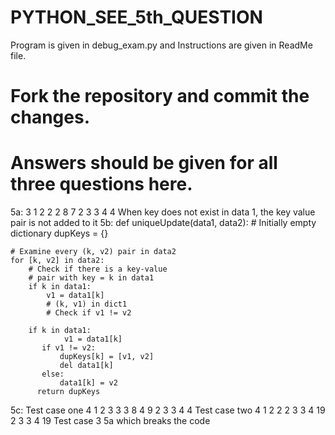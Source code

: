 # PYTHON_SEE_5th_QUESTION
Program is given in debug_exam.py and Instructions are given in ReadMe file.
# Fork the repository and commit the changes.
# Answers should be given for all three questions here.
5a:
3
1 2
2 2
8 7
2
3 3
4 4
When key does not exist in data 1, the key value pair is not added to it
5b:
def uniqueUpdate(data1, data2):
    # Initially empty dictionary
    dupKeys = {}

    # Examine every (k, v2) pair in data2
    for [k, v2] in data2:
        # Check if there is a key-value
        # pair with key = k in data1
        if k in data1:
            v1 = data1[k]
            # (k, v1) in dict1
            # Check if v1 != v2
            
        if k in data1:
                v1 = data1[k]
           if v1 != v2:
               dupKeys[k] = [v1, v2]
               del data1[k]
           else:
               data1[k] = v2
          return dupKeys
5c:
Test case one
4
1 2
3 3
3 8
4 9
2
3 3
4 4
Test case two
4
1 2
2 2
3 3
4 19
2
3 3
4 19
Test case 3
5a which breaks the code 

